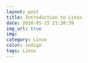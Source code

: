 ```yaml
---
layout: post
title: Introduction to Linux
date: 2018-05-15 21:30:39
img_url: true
img:  
category: Linux
color: indigo
tags: Linux
---
```

